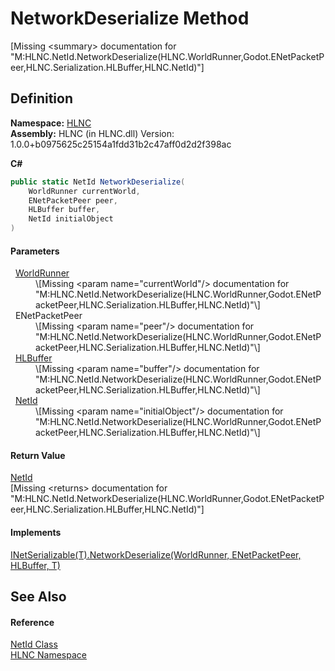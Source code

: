 # NetworkDeserialize Method


\[Missing &lt;summary&gt; documentation for "M:HLNC.NetId.NetworkDeserialize(HLNC.WorldRunner,Godot.ENetPacketPeer,HLNC.Serialization.HLBuffer,HLNC.NetId)"\]



## Definition
**Namespace:** <a href="N_HLNC">HLNC</a>  
**Assembly:** HLNC (in HLNC.dll) Version: 1.0.0+b0975625c25154a1fdd31b2c47aff0d2d2f398ac

**C#**
``` C#
public static NetId NetworkDeserialize(
	WorldRunner currentWorld,
	ENetPacketPeer peer,
	HLBuffer buffer,
	NetId initialObject
)
```



#### Parameters
<dl><dt>  <a href="T_HLNC_WorldRunner">WorldRunner</a></dt><dd>\[Missing &lt;param name="currentWorld"/&gt; documentation for "M:HLNC.NetId.NetworkDeserialize(HLNC.WorldRunner,Godot.ENetPacketPeer,HLNC.Serialization.HLBuffer,HLNC.NetId)"\]</dd><dt>  ENetPacketPeer</dt><dd>\[Missing &lt;param name="peer"/&gt; documentation for "M:HLNC.NetId.NetworkDeserialize(HLNC.WorldRunner,Godot.ENetPacketPeer,HLNC.Serialization.HLBuffer,HLNC.NetId)"\]</dd><dt>  <a href="T_HLNC_Serialization_HLBuffer">HLBuffer</a></dt><dd>\[Missing &lt;param name="buffer"/&gt; documentation for "M:HLNC.NetId.NetworkDeserialize(HLNC.WorldRunner,Godot.ENetPacketPeer,HLNC.Serialization.HLBuffer,HLNC.NetId)"\]</dd><dt>  <a href="T_HLNC_NetId">NetId</a></dt><dd>\[Missing &lt;param name="initialObject"/&gt; documentation for "M:HLNC.NetId.NetworkDeserialize(HLNC.WorldRunner,Godot.ENetPacketPeer,HLNC.Serialization.HLBuffer,HLNC.NetId)"\]</dd></dl>

#### Return Value
<a href="T_HLNC_NetId">NetId</a>  
\[Missing &lt;returns&gt; documentation for "M:HLNC.NetId.NetworkDeserialize(HLNC.WorldRunner,Godot.ENetPacketPeer,HLNC.Serialization.HLBuffer,HLNC.NetId)"\]

#### Implements
<a href="M_HLNC_INetSerializable_1_NetworkDeserialize">INetSerializable(T).NetworkDeserialize(WorldRunner, ENetPacketPeer, HLBuffer, T)</a>  


## See Also


#### Reference
<a href="T_HLNC_NetId">NetId Class</a>  
<a href="N_HLNC">HLNC Namespace</a>  

